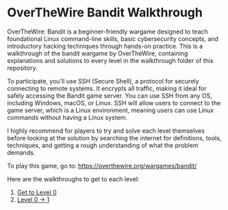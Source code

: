 # OverTheWire Bandit Walkthrough
OverTheWire: Bandit is a beginner-friendly wargame designed to teach foundational Linux command-line skills, basic cybersecurity concepts, and introductory hacking techniques through hands-on practice.
This is a walkthrough of the bandit wargame by OverTheWire, containing explanations and solutions to every level in the walkthrough folder of this repository.

To participate, you'll use SSH (Secure Shell), a protocol for securely connecting to remote systems. It encrypts all traffic, making it ideal for safely accessing the Bandit game server. You can use SSH from any OS, including Windows, macOS, or Linux.
SSH will allow users to connect to the game server, which is a Linux environment, meaning users can use Linux commands without having a Linux system.

I highly recommend for players to try and solve each level themselves before looking at the solution by searching the internet for definitions, tools, techniques, and getting a rough understanding of what the problem demands.

To play this game, go to: https://overthewire.org/wargames/bandit/

Here are the walkthroughs to get to each level:
1. [Get to Level 0](/walkthrough/level00.md)
2. [Level 0 -> 1](/walkthrough/level01.md)